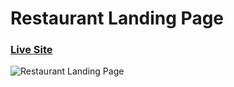 # Restaurant Landing Page
### [Live Site](https://restuarant-landing-page.vercel.app/)

![Restaurant Landing Page](https://i.ibb.co/5jxBKpw/image.png)


